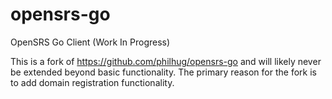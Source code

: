# opensrs-go
OpenSRS Go Client (Work In Progress)

This is a fork of https://github.com/philhug/opensrs-go and will likely never be extended beyond
basic functionality. The primary reason for the fork is to add domain registration functionality.

